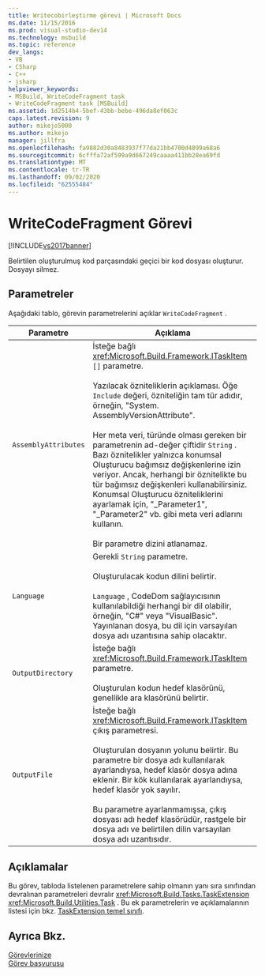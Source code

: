 ```yaml
---
title: Writecobirleştirme görevi | Microsoft Docs
ms.date: 11/15/2016
ms.prod: visual-studio-dev14
ms.technology: msbuild
ms.topic: reference
dev_langs:
- VB
- CSharp
- C++
- jsharp
helpviewer_keywords:
- MSBuild, WriteCodeFragment task
- WriteCodeFragment task [MSBuild]
ms.assetid: 1d2514b4-5bef-43bb-bebe-496da8ef063c
caps.latest.revision: 9
author: mikejo5000
ms.author: mikejo
manager: jillfra
ms.openlocfilehash: fa9882d30a8483937f77da21bb4700d4899a68a6
ms.sourcegitcommit: 6cfffa72af599a9d667249caaaa411bb28ea69fd
ms.translationtype: MT
ms.contentlocale: tr-TR
ms.lasthandoff: 09/02/2020
ms.locfileid: "62555484"
---
```

# <a name="writecodefragment-task"></a>WriteCodeFragment Görevi
[!INCLUDE[vs2017banner](../includes/vs2017banner.md)]

Belirtilen oluşturulmuş kod parçasındaki geçici bir kod dosyası oluşturur. Dosyayı silmez.  
  
## <a name="parameters"></a>Parametreler  
 Aşağıdaki tablo, görevin parametrelerini açıklar `WriteCodeFragment` .  
  
|Parametre|Açıklama|  
|---------------|-----------------|  
|`AssemblyAttributes`|İsteğe bağlı <xref:Microsoft.Build.Framework.ITaskItem> `[]` parametre.<br /><br /> Yazılacak özniteliklerin açıklaması. Öğe `Include` değeri, özniteliğin tam tür adıdır, örneğin, "System. AssemblyVersionAttribute".<br /><br /> Her meta veri, türünde olması gereken bir parametrenin ad-değer çiftidir `String` . Bazı öznitelikler yalnızca konumsal Oluşturucu bağımsız değişkenlerine izin veriyor. Ancak, herhangi bir öznitelikte bu tür bağımsız değişkenleri kullanabilirsiniz. Konumsal Oluşturucu özniteliklerini ayarlamak için, "_Parameter1", "_Parameter2" vb. gibi meta veri adlarını kullanın.<br /><br /> Bir parametre dizini atlanamaz.|  
|`Language`|Gerekli `String` parametre.<br /><br /> Oluşturulacak kodun dilini belirtir.<br /><br /> `Language` , CodeDom sağlayıcısının kullanılabildiği herhangi bir dil olabilir, örneğin, "C#" veya "VisualBasic". Yayınlanan dosya, bu dil için varsayılan dosya adı uzantısına sahip olacaktır.|  
|`OutputDirectory`|İsteğe bağlı <xref:Microsoft.Build.Framework.ITaskItem> parametre.<br /><br /> Oluşturulan kodun hedef klasörünü, genellikle ara klasörünü belirtir.|  
|`OutputFile`|İsteğe bağlı <xref:Microsoft.Build.Framework.ITaskItem> çıkış parametresi.<br /><br /> Oluşturulan dosyanın yolunu belirtir. Bu parametre bir dosya adı kullanılarak ayarlandıysa, hedef klasör dosya adına eklenir. Bir kök kullanılarak ayarlandıysa, hedef klasör yok sayılır.<br /><br /> Bu parametre ayarlanmamışsa, çıkış dosyası adı hedef klasörüdür, rastgele bir dosya adı ve belirtilen dilin varsayılan dosya adı uzantısıdır.|  
  
## <a name="remarks"></a>Açıklamalar  
 Bu görev, tabloda listelenen parametrelere sahip olmanın yanı sıra sınıfından devralınan parametreleri devralır <xref:Microsoft.Build.Tasks.TaskExtension> <xref:Microsoft.Build.Utilities.Task> . Bu ek parametrelerin ve açıklamalarının listesi için bkz. [TaskExtension temel sınıfı](../msbuild/taskextension-base-class.md).  
  
## <a name="see-also"></a>Ayrıca Bkz.  
 [Görevlerinize](../msbuild/msbuild-tasks.md)   
 [Görev başvurusu](../msbuild/msbuild-task-reference.md)
